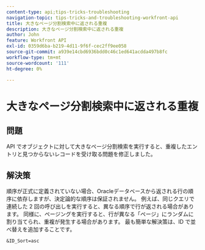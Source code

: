 ```yaml
---
content-type: api;tips-tricks-troubleshooting
navigation-topic: tips-tricks-and-troubleshooting-workfront-api
title: 大きなページ分割検索中に返される重複
description: 大きなページ分割検索中に返される重複
author: John
feature: Workfront API
exl-id: 0359d6ba-b219-4d11-9f6f-cec2ff9ee058
source-git-commit: a939e14cbd6936bdd0c46c1ed641acdda497b8fc
workflow-type: tm+mt
source-wordcount: '111'
ht-degree: 0%

---
```



# 大きなページ分割検索中に返される重複

## 問題

API でオブジェクトに対して大きなページ分割検索を実行すると、重複したエントリと見つからないレコードを受け取る問題を修正しました。

## 解決策

順序が正式に定義されていない場合、Oracleデータベースから返される行の順序に依存しますが、決定論的な順序は保証されません。 例えば、同じクエリで連続した 2 回の呼び出しを実行すると、異なる順序で行が返される場合があります。 同様に、ページングを実行すると、行が異なる「ページ」にランダムに割り当てられ、重複が発生する場合があります。 最も簡単な解決策は、ID で並べ替えを追加することです。

```
&ID_Sort=asc
```

